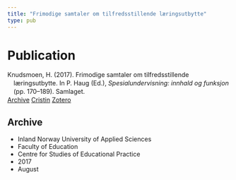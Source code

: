 ```yaml
---
title: "Frimodige samtaler om tilfredsstillende læringsutbytte"
type: pub
---
```

<h1>Publication</h1>
<article id="csl-bib-container-5T8DBQMV" class="csl-bib-container">
  <div class="csl-bib-body" style="line-height: 1.35; padding-left: 1em; text-indent:-1em;">
  <div class="csl-entry">Knudsmoen, H. (2017). Frimodige samtaler om tilfredsstillende l&#xE6;ringsutbytte. In P. Haug (Ed.), <i>Spesialundervisning: innhald og funksjon</i> (pp. 170&#x2013;189). Samlaget.</div>
</div>
  <div class="csl-bib-buttons">
    <a href="#taxonomy-article-5T8DBQMV" class="csl-bib-button">Archive</a>
    <a href="https://app.cristin.no/results/show.jsf?id=1483895" alt="Cristin URL" class="csl-bib-button">Cristin</a>
    <a href="http://zotero.org/groups/5022929/items/5T8DBQMV" alt="Zotero URL" class="csl-bib-button">Zotero</a>
  </div>
  <div id="csl-bib-meta-container-5T8DBQMV"></div>
</article>
<div id="csl-bib-meta-5T8DBQMV" class="csl-bib-meta">
  <article id="taxonomy-article-5T8DBQMV" class="taxonomy-article">
    <h1>Archive</h1>
    <ul>
      <li>Inland Norway University of Applied Sciences</li>
      <li>Faculty of Education</li>
      <li>Centre for Studies of Educational Practice</li>
      <li>2017</li>
      <li>August</li>
    </ul>
  </article>
</div>
